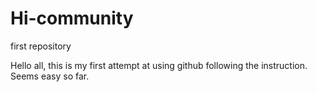 # Hi-community
first repository

Hello all, this is my first attempt at using github following the instruction. Seems easy so far.
